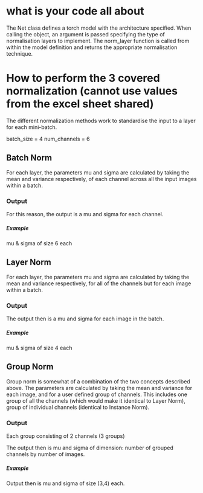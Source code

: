 
# what is your code all about

The Net class defines a torch model with the architecture specified. When calling the object, an argument is passed specifying the type of normalisation layers to implement. The norm_layer function is called from within the model definition and returns the appropriate normalisation technique. 

# How to perform the 3 covered normalization (cannot use values from the excel sheet shared)

The different normalization methods work to standardise the input to a layer for each mini-batch. 

batch_size = 4
num_channels =  6 

## Batch Norm
For each layer, the parameters mu and sigma are calculated by taking the mean and variance respectively, of each channel across all the input images within a batch. 

### Output
For this reason, the output is a mu and sigma for each channel. 

##### Example
mu & sigma of size 6 each


## Layer Norm 
For each layer, the parameters mu and sigma are calculated by taking the mean and variance respectively, for all of the channels but for each image within a batch. 

### Output
The output then is a mu and sigma for each image in the batch. 
##### Example
mu & sigma of size 4 each


## Group Norm
Group norm is somewhat of a combination of the two concepts described above. The parameters are calculated by taking the mean and variance for each image, and for a user defined group of channels. This includes one group of all the channels (which would make it identical to Layer Norm), group of individual channels (identical to Instance Norm). 

### Output
Each group consisting of 2 channels (3 groups)

The output then is mu and sigma of dimension: 
number of grouped channels by number of images. 

##### Example
Output then is mu and sigma of size (3,4) each.
